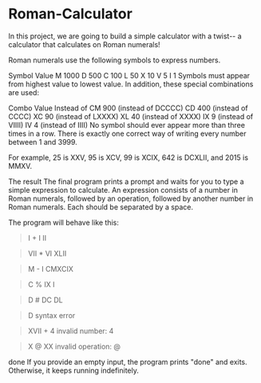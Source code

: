# Roman-Calculator
In this project, we are going to build a simple calculator with a twist-- a calculator that calculates on Roman numerals!

Roman numerals use the following symbols to express numbers.

Symbol	Value
M	1000
D	500
C	100
L	50
X	10
V	5
I	1
Symbols must appear from highest value to lowest value. In addition, these special combinations are used:

Combo	Value	Instead of
CM	900	(instead of DCCCC)
CD	400	(instead of CCCC)
XC	90	(instead of LXXXX)
XL	40	(instead of XXXX)
IX	9	(instead of VIIII)
IV	4	(instead of IIII)
No symbol should ever appear more than three times in a row. There is exactly one correct way of writing every number between 1 and 3999.

For example, 25 is XXV, 95 is XCV, 99 is XCIX, 642 is DCXLII, and 2015 is MMXV.


The result
The final program prints a prompt and waits for you to type a simple expression to calculate. An expression consists of a number in Roman numerals, followed by an operation, followed by another number in Roman numerals. Each should be separated by a space.

The program will behave like this:

> I + I
II

> VII * VI
XLII

> M - I
CMXCIX

> C % IX
I

> D # DC
DL

> D
syntax error

> XVII + 4
invalid number: 4

> X @ XX
invalid operation: @

>
done
If you provide an empty input, the program prints "done" and exits. Otherwise, it keeps running indefinitely.

